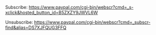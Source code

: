 Subscribe:
https://www.paypal.com/cgi-bin/webscr?cmd=_s-xclick&hosted_button_id=B5ZXZY9JWVL6W

Unsubscribe:
https://www.paypal.com/cgi-bin/webscr?cmd=_subscr-find&alias=DS7XJFQUG3FFQ
